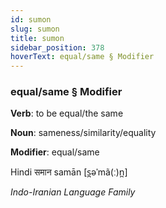```yaml
---
id: sumon
slug: sumon
title: sumon
sidebar_position: 378
hoverText: equal/same § Modifier
---
```


### equal/same § Modifier

**Verb**: to be equal/the same

**Noun**: sameness/similarity/equality

**Modifier**: equal/same

Hindi समान samān [s̪əˈmã(ː)n̪]

*Indo-Iranian Language Family*